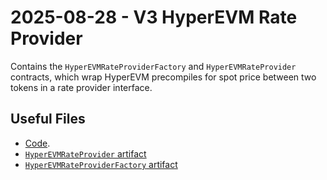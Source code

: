 # 2025-08-28 - V3 HyperEVM Rate Provider

Contains the `HyperEVMRateProviderFactory` and `HyperEVMRateProvider` contracts, which wrap HyperEVM precompiles for spot price between two tokens in a rate provider interface.

## Useful Files

- [Code](https://github.com/balancer/balancer-v3-monorepo/commit/a0ec8382f2942dd5c6671bf76562774e463e5553).
- [`HyperEVMRateProvider` artifact](./artifact/HyperEVMRateProvider.json)
- [`HyperEVMRateProviderFactory` artifact](./artifact/HyperEVMRateProviderFactory.json)